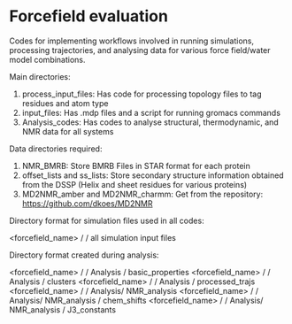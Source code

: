 # Forcefield evaluation
Codes for implementing workflows involved in running simulations, processing trajectories, and analysing data for various force field/water model combinations.

Main directories: 
1. process_input_files: Has code for processing topology files to tag residues and atom type
2. input_files: Has .mdp files and a script for running gromacs commands
3. Analysis_codes: Has codes to analyse structural, thermodynamic, and NMR data for all systems

Data directories required:
1. NMR_BMRB: Store BMRB Files in STAR format for each protein
2. offset_lists and ss_lists: Store secondary structure information obtained from the DSSP (Helix and sheet residues for various proteins)
3. MD2NMR_amber and MD2NMR_charmm: Get from the repository: https://github.com/dkoes/MD2NMR 

Directory format for simulation files used in all codes:

<forcefield_name> / <pdbid> / all simulation input files 

Directory format created during analysis:

<forcefield_name> / <pdbid> / Analysis / basic_properties
<forcefield_name> / <pdbid> / Analysis / clusters
<forcefield_name> / <pdbid> / Analysis / processed_trajs
<forcefield_name> / <pdbid> / Analysis/ NMR_analysis
<forcefield_name> / <pdbid> / Analysis/ NMR_analysis / chem_shifts
<forcefield_name> / <pdbid> / Analysis/ NMR_analysis / J3_constants
                                       

   
